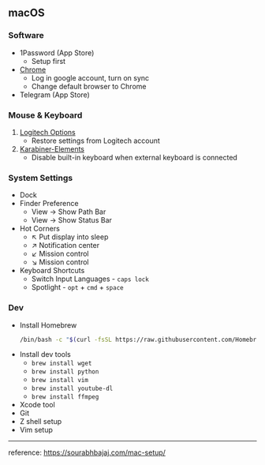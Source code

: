 ## macOS

### Software
- 1Password (App Store)
    - Setup first
- [Chrome](https://www.google.com/intl/en_sg/chrome/)
    - Log in google account, turn on sync
    - Change default browser to Chrome
- Telegram (App Store)

### Mouse & Keyboard
1. [Logitech Options](https://www.logitech.com/en-sg/product/options)
    - Restore settings from Logitech account
2. [Karabiner-Elements](https://karabiner-elements.pqrs.org/)
    - Disable built-in keyboard when external keyboard is connected

### System Settings
- Dock
- Finder Preference
    - View -> Show Path Bar
    - View -> Show Status Bar
- Hot Corners
    - ↖ Put display into sleep
    - ↗ Notification center
    - ↙ Mission control
    - ↘ Mission control
- Keyboard Shortcuts
    - Switch Input Languages - `caps lock`
    - Spotlight - `opt` + `cmd` + `space`

### Dev
- Install Homebrew
    ```bash
    /bin/bash -c "$(curl -fsSL https://raw.githubusercontent.com/Homebrew/install/master/install.sh)"
    ```
- Install dev tools
    - `brew install wget`
    - `brew install python`
    - `brew install vim`
    - `brew install youtube-dl`
    - `brew install ffmpeg`
- Xcode tool
- Git
- Z shell setup
- Vim setup


---

reference: https://sourabhbajaj.com/mac-setup/
